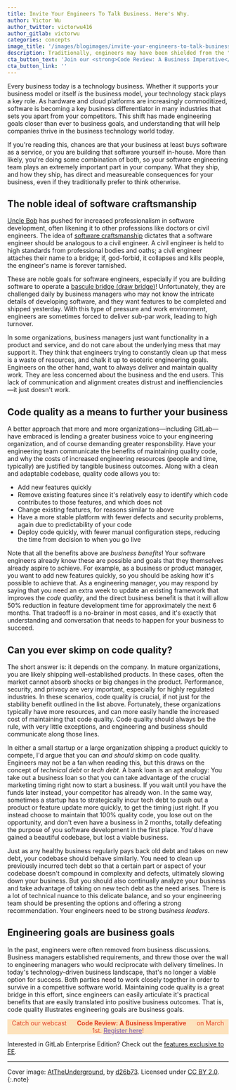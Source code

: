 ```yaml
---
title: Invite Your Engineers To Talk Business. Here's Why.
author: Victor Wu
author_twitter: victorwu416
author_gitlab: victorwu
categories: concepts
image_title: '/images/blogimages/invite-your-engineers-to-talk-business-heres-why.jpg'
description: Traditionally, engineers may have been shielded from the "business parts" of the organization. In today's technology landscape, that's no longer a viable option.
cta_button_text: 'Join our <strong>Code Review: A Business Imperative</strong> webcast live!'
cta_button_link: ''
---
```


Every business today is a technology business. Whether it supports your business model or itself _is_ the business model, your technology stack plays a key role. As hardware and cloud platforms are increasingly commoditized, software is becoming a key business differentiator in many industries that sets you apart from your competitors. This shift has made engineering goals closer than ever to business goals, and understanding that will help companies thrive in the business technology world today. 

<!-- more -->

If you're reading this, chances are that your business at least buys software as a service, or you are building that software yourself in-house. More than likely, you're doing some combination of both, so your software engineering team plays an extremely important part in your company. What they ship, and how they ship, has direct and measureable consequences for your business, even if they traditionally prefer to think otherwise. 

<!-- more -->

## The noble ideal of software craftsmanship

[Uncle Bob](https://en.wikipedia.org/wiki/Robert_Cecil_Martin) has pushed for increased professionalism in software development, often likening it to other professions like doctors or civil engineers. The idea of [software craftsmanship](https://en.wikipedia.org/wiki/Software_craftsmanship) dictates that a software engineer should be analogous to a civil engineer. A civil engineer is held to high standards from professional bodies and oaths; a civil engineer attaches their name to a bridge; if, god-forbid, it collapses and kills people, the engineer's name is forever tarnished. 

These are noble goals for software engineers, especially if you are building software to operate a [bascule bridge (draw bridge)](https://en.wikipedia.org/wiki/Bascule_bridge)! Unfortunately, they are challenged daily by business managers who may not know the intricate details of developing software, and they want features to be completed and shipped yesterday. With this type of pressure and work environment, engineers are sometimes forced to deliver sub-par work, leading to high turnover.

In some organizations, business managers just want functionality in a product and service, and do not care about the underlying mess that may support it. They think that engineers trying to constantly clean up that mess is a waste of resources, and chalk it up to esoteric engineering goals. Engineers on the other hand, want to always deliver and maintain quality work. They are less concerned about the business and the end users. This lack of communication and alignment creates distrust and ineffienciencies—it just doesn't work. 

## Code quality as a means to further your business

A better approach that more and more organizations—including GitLab—have embraced is lending a greater business voice to your engineering organization, and of course demanding greater responsbility. Have your engineering team communicate the benefits of maintaining quality code, and why the costs of increased engineering resources (people and time, typically) are justified by tangible business outcomes. Along with a clean and adaptable codebase, quality code allows you to:

* Add new features quickly
* Remove existing features since it's relatively easy to identify which code contributes to those features, and which does not
* Change existing features, for reasons similar to above
* Have a more stable platform with fewer defects and security problems, again due to predictability of your code
* Deploy code quickly, with fewer manual configuration steps, reducing the time from decision to when you go live

Note that all the benefits above are _business benefits_! Your software engineers already know these are possible and goals that they themselves already aspire to achieve. For example, as a business or product manager, you want to add new features quickly, so you should be asking how it's possible to achieve that. As a engineering manager, you may respond by saying that you need an extra week to update an existing framework that improves the _code quality_, and the direct business benefit is that it will allow 50% reduction in feature development time for approximately the next 6 months. That tradeoff is a no-brainer in most cases, and it's exactly that understanding and conversation that needs to happen for your business to succeed.

## Can you ever skimp on code quality?

The short answer is: it depends on the company. In mature organizations, you are likely shipping well-established products. In these cases, often the market cannot absorb shocks or big changes in the product. Performance, security, and privacy are very important, especially for highly regulated industries. In these scenarios, code quality is crucial, if not just for the stability benefit outlined in the list above. Fortunately, these organizations typically have more resources, and can more easily handle the increased cost of maintaining that code quality. Code quality should always be the rule, with very little exceptions, and engineering and business should communicate along those lines.

In either a small startup or a large organization shipping a product quickly to compete, I'd argue that you can _and should_ skimp on code quality. Engineers may not be a fan when reading this, but this draws on the concept of _technical debt_ or _tech debt_. A bank loan is an apt analogy: You take out a business loan so that you can take advantage of the crucial marketing timing right now to start a business. If you wait until you have the funds later instead, your competitor has already won. In the same way, sometimes a startup has to strategically incur tech debt to push out a product or feature update more quickly, to get the timing just right. If you instead choose to maintain that 100% quality code, you lose out on the opportunity, and don't even have a business in 2 months, totally defeating the purpose of you software development in the first place. You'd have gained a beautiful codebase, but lost a viable business.

Just as any healthy business regularly pays back old debt and takes on new debt, your codebase should behave similarly. You need to clean up previously incurred tech debt so that a certain part or aspect of your codebase doesn't compound in complexity and defects, ultimately slowing down your business. But you should also continually analyze your business and take advantage of taking on new tech debt as the need arises. There is a lot of technical nuance to this delicate balance, and so your engineering team should be presenting the options and offering a strong recommendation. Your engineers need to be strong _business leaders_.

## Engineering goals are business goals

In the past, engineers were often removed from business discussions. Business managers established requirements, and threw those over the wall to engineering managers who would reciprocate with delivery timelines. In today's technology-driven business landscape, that's no longer a viable option for success. Both parties need to work closely together in order to survive in a competitive software world. Maintaining code quality is a great bridge in this effort, since engineers can easily articulate it's practical benefits that are easily translated into positive business outcomes. That is, code quality illustrates engineering goals are business goals.

<p class="alert alert-orange" style="background-color: rgba(252,163,38,.3); border-color: rgba(252,163,38,.3); color: rgb(226,67,41) !important; text-align: center;">Catch our webcast &nbsp;&nbsp;<i class="fa fa-gitlab" style="color:rgb(107,79,187); font-size:.85em" aria-hidden="true"></i> &nbsp;&nbsp;<strong>Code Review: A Business Imperative</strong> &nbsp;&nbsp;<i class="fa fa-gitlab" style="color:rgb(107,79,187); font-size:.85em" aria-hidden="true"></i> &nbsp;&nbsp;on March 1st. <a style="color: rgb(107,79,187);" href="https://page.gitlab.com/20170301_continuouseverything.html">Register here</a>!</p>

Interested in GitLab Enterprise Edition? Check out the [features exclusive to
EE](https://about.gitlab.com/gitlab-ee/).

----

Cover image: [AtTheUnderground](https://www.flickr.com/photos/draganbrankovic/14469494828/), by [d26b73](https://www.flickr.com/photos/draganbrankovic/). Licensed under [CC BY 2.0](https://creativecommons.org/licenses/by/2.0/legalcode).
{:.note}


